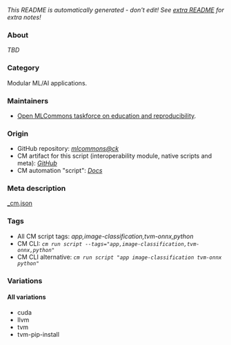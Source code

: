 *This README is automatically generated - don't edit! See [extra README](README-extra.md) for extra notes!*

### About

*TBD*

### Category

Modular ML/AI applications.

### Maintainers

* [Open MLCommons taskforce on education and reproducibility](https://github.com/mlcommons/ck/blob/master/docs/mlperf-education-workgroup.md).

### Origin

* GitHub repository: *[mlcommons@ck](https://github.com/mlcommons/ck/tree/master/cm-mlops)*
* CM artifact for this script (interoperability module, native scripts and meta): *[GitHub](https://github.com/mlcommons/ck/tree/master/cm-mlops/script/app-image-classification-tvm-onnx-py)*
* CM automation "script": *[Docs](https://github.com/octoml/ck/blob/master/docs/list_of_automations.md#script)*


### Meta description
[_cm.json](_cm.json)


### Tags
* All CM script tags: *app,image-classification,tvm-onnx,python*
* CM CLI: *`cm run script --tags="app,image-classification,tvm-onnx,python"`*
* CM CLI alternative: *`cm run script "app image-classification tvm-onnx python"`*


### Variations
#### All variations
* cuda
* llvm
* tvm
* tvm-pip-install